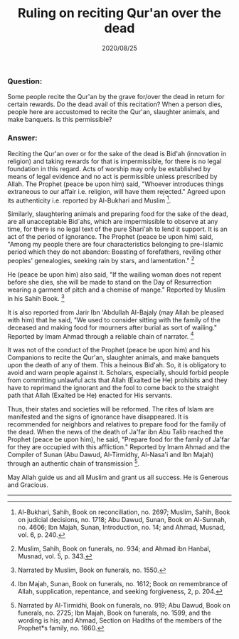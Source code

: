 ﻿---
layout: post
title: "Ruling on reciting Qur'an over the dead"
publisher: "alsalafiyyah@icloud.com"
source: "Majmu' Fatawa wa Maqalat 9/321"
hijri: Muharram 6, 1442
date: 2020/08/25
category: [funerals, bidah, fatwas]
excerpt: Reciting the Qur'an over or for the sake of the dead is bid'ah and taking rewards for that is impermissible, for there is no legal foundation in this regard.
shaykhs: Shaykh Ibn Baz
---

### Question:
Some people recite the Qur'an by the grave for/over the dead in return for certain rewards. Do the dead avail of this recitation? When a person dies, people here are accustomed to recite the Qur'an, slaughter animals, and make banquets. Is this permissible?

### Answer:
Reciting the Qur'an over or for the sake of the dead is Bid'ah (innovation in religion) and taking rewards for that is impermissible, for there is no legal foundation in this regard. Acts of worship may only be established by means of legal evidence and no act is permissible unless prescribed by Allah. The Prophet (peace be upon him) said, "Whoever introduces things extraneous to our affair i.e. religion, will have them rejected." Agreed upon its authenticity i.e. reported by Al-Bukhari and Muslim [^1]. 

Similarly, slaughtering animals and preparing food for the sake of the dead, are all unacceptable Bid`ahs, which are impermissible to observe at any time, for there is no legal text of the pure Shari'ah to lend it support. It is an act of the period of ignorance. The Prophet (peace be upon him) said, "Among my people there are four characteristics belonging to pre-Islamic period which they do not abandon: Boasting of forefathers, reviling other peoples' genealogies, seeking rain by stars, and lamentation." [^2]

He (peace be upon him) also said, "If the wailing woman does not repent before she dies, she will be made to stand on the Day of Resurrection wearing a garment of pitch and a chemise of mange." Reported by Muslim in his Sahih Book. [^3]

It is also reported from Jarir Ibn 'Abdullah Al-Bajaly (may Allah be pleased with him) that he said, "We used to consider sitting with the family of the deceased and making food for mourners after burial as sort of wailing." Reported by Imam Ahmad through a reliable chain of narrator. [^4]

It was not of the conduct of the Prophet (peace be upon him) and his Companions to recite the Qur'an, slaughter animals, and make banquets upon the death of any of them. This a heinous Bid'ah. So, it is obligatory to avoid and warn people against it. Scholars, especially, should forbid people from committing unlawful acts that Allah (Exalted be He) prohibits and they have to reprimand the ignorant and the fool to come back to the straight path that Allah (Exalted be He) enacted for His servants. 

Thus, their states and societies will be reformed. The rites of Islam are manifested and the signs of ignorance have disappeared. It is recommended for neighbors and relatives to prepare food for the family of the dead. When the news of the death of Ja'far ibn Abu Talib reached the Prophet (peace be upon him), he said, "Prepare food for the family of Ja'far for they are occupied with this affliction." Reported by Imam Ahmad and the Compiler of Sunan (Abu Dawud, Al-Tirmidhy, Al-Nasa'i and Ibn Majah) through an authentic chain of transmission [^5]. 

May Allah guide us and all Muslim and grant us all success. He is Generous and Gracious.

---

[^1]: Al-Bukhari, Sahih, Book on reconciliation, no. 2697; Muslim, Sahih, Book on judicial decisions, no. 1718; Abu Dawud, Sunan, Book on Al-Sunnah, no. 4606; Ibn Majah, Sunan, Introduction, no. 14; and Ahmad, Musnad, vol. 6, p. 240.
[^2]: Muslim, Sahih, Book on funerals, no. 934; and Ahmad ibn Hanbal, Musnad, vol. 5, p. 343.
[^3]: Narrated by Muslim, Book on funerals, no. 1550.
[^4]: Ibn Majah, Sunan, Book on funerals, no. 1612; Book on remembrance of Allah, supplication, repentance, and seeking forgiveness, 2, p. 204.
[^5]: Narrated by Al-Tirmidhi, Book on funerals, no. 919; Abu Dawud, Book on funerals, no. 2725; Ibn Majah, Book on funerals, no. 1599, and the wording is his; and Ahmad, Section on Hadiths of the members of the Prophet*s family, no. 1660.
